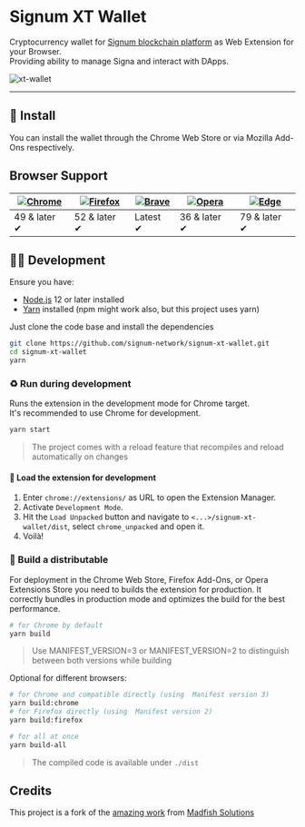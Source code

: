 # Signum XT Wallet

Cryptocurrency wallet for [Signum blockchain platform](https://signum.network) as Web Extension for your Browser.<br>
Providing ability to manage Signa and interact with DApps.

![xt-wallet](https://user-images.githubusercontent.com/3920663/152850875-7b6b099a-c574-458d-95d4-4f83daa6279a.jpg)

<hr />

## 🌻 Install

You can install the wallet through the Chrome Web Store or via Mozilla Add-Ons respectively.

## Browser Support

| [![Chrome](https://raw.githubusercontent.com/alrra/browser-logos/master/src/chrome/chrome_48x48.png)](https://chrome.google.com/webstore/detail/signum-xt-wallet/kdgponmicjmjiejhifbjgembdcaclcib) | [![Firefox](https://raw.githubusercontent.com/alrra/browser-logos/master/src/firefox/firefox_48x48.png)](https://addons.mozilla.org/en-US/firefox/addon/signum-xt-wallet/) | [![Brave](https://raw.githubusercontent.com/alrra/browser-logos/master/src/brave/brave_48x48.png)](https://chrome.google.com/webstore/detail/signum-xt-wallet/kdgponmicjmjiejhifbjgembdcaclcib) | [![Opera](https://raw.githubusercontent.com/alrra/browser-logos/master/src/opera/opera_48x48.png)](https://chrome.google.com/webstore/detail/signum-xt-wallet/kdgponmicjmjiejhifbjgembdcaclcib) | [![Edge](https://raw.githubusercontent.com/alrra/browser-logos/master/src/edge/edge_48x48.png)](https://chrome.google.com/webstore/detail/signum-xt-wallet/kdgponmicjmjiejhifbjgembdcaclcib) |
| -------------------------------------------------------------------------------------------------------------------------------------------------------------------------------------------------- | -------------------------------------------------------------------------------------------------------------------------------------------------------------------------- | ----------------------------------------------------------------------------------------------------------------------------------------------------------------------------------------------- | ----------------------------------------------------------------------------------------------------------------------------------------------------------------------------------------------- | -------------------------------------------------------------------------------------------------------------------------------------------------------------------------------------------- |
| 49 & later ✔                                                                                                                                                                                       | 52 & later ✔                                                                                                                                                               | Latest ✔                                                                                                                                                                                        | 36 & later ✔                                                                                                                                                                                    | 79 & later ✔                                                                                                                                                                                 |

## 🧑‍🌾 Development

Ensure you have:

- [Node.js](https://nodejs.org) 12 or later installed
- [Yarn](https://yarnpkg.com) installed (npm might work also, but this project uses yarn)

Just clone the code base and install the dependencies

```bash
git clone https://github.com/signum-network/signum-xt-wallet.git
cd signum-xt-wallet
yarn
```

### ♻️ Run during development

Runs the extension in the development mode for Chrome target.<br>
It's recommended to use Chrome for development.

```bash
yarn start
```

> The project comes with a reload feature that recompiles and reload automatically on changes

#### 🦄 Load the extension for development

1. Enter `chrome://extensions/` as URL to open the Extension Manager.
2. Activate `Development Mode`.
3. Hit the `Load Unpacked` button and navigate to `<...>/signum-xt-wallet/dist`, select `chrome_unpacked` and open it.
4. Voilà!

### 🌄 Build a distributable

For deployment in the Chrome Web Store, Firefox Add-Ons, or Opera Extensions Store you need to builds the extension for production.
It correctly bundles in production mode and optimizes the build for the best performance.

```bash
# for Chrome by default
yarn build
```

> Use MANIFEST_VERSION=3 or MANIFEST_VERSION=2 to distinguish between both versions while building

Optional for different browsers:

```bash
# for Chrome and compatible directly (using  Manifest version 3)
yarn build:chrome
# for Firefox directly (using  Manifest version 2)
yarn build:firefox

# for all at once
yarn build-all
```

> The compiled code is available under `./dist`

## Credits

This project is a fork of the [amazing work](https://templewallet.com/) from [Madfish Solutions](https://www.madfish.solutions/)

